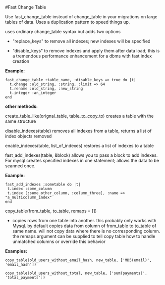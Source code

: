 #Fast Change Table

Use fast\_change\_table instead of change_table in your migrations on large tables of data. Uses a duplication pattern to speed things up.


uses ordinary change_table syntax but adds two options

* "replace\_keys" to remove all indexes; new indexes will be specified
- "disable\_keys" to remove indexes and apply them after data load; this is a tremendous performance enhancement for a dbms with fast index creation

__Example:__

    fast_change_table :table_name, :disable_keys => true do |t|
      t.change :old_string, :string, :limit => 64
      t.rename :old_string, :new_string
      t.integer :an_integer
    end


__other methods:__

create\_table\_like(orignal\_table, table\_to\_copy\_to)
  creates a table with the same structure
  
disable\_indexes(table)
  removes all indexes from a table, returns a list of index objects removed
  
enable\_indexes(table, list\_of\_indexes)
  restores a list of indexes to a table
  
fast\_add\_indexes(table, &block)
  allows you to pass a block to add indexes.  For mysql creates specified indexes in one statement; allows the data to be scanned once.
  
__Example:__
  
  
    fast_add_indexes :sometable do |t|
     t.index :some_column
     t.index [:some_other_column, :column_three], :name => "a_multicolumn_index"
    end
  
copy\_table(from\_table, to\_table, remaps = [])
  
* copies rows from one table into another.  this probably only works with Mysql.
  by default copies data from column of from_table to to_table of same name.
  will not copy data where there is no corresponding column.
  the remaps argument can be supplied to tell copy table how to handle unmatched columns or override this behavior
  
__Examples:__

  
    copy_table(old_users_without_email_hash, new_table, ['MD5(email)', 'email_hash'])
  
    copy_table(old_users_without_total, new_table, ['sum(payments)', 'total_payments'])